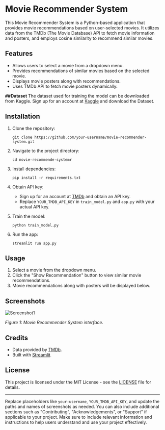 
# Movie Recommender System

This Movie Recommender System is a Python-based application that provides movie recommendations based on user-selected movies. It utilizes data from the TMDb (The Movie Database) API to fetch movie information and posters, and employs cosine similarity to recommend similar movies.

## Features

- Allows users to select a movie from a dropdown menu.
- Provides recommendations of similar movies based on the selected movie.
- Displays movie posters along with recommendations.
- Uses TMDb API to fetch movie posters dynamically.

**##Dataset**
The dataset used for training the model can be downloaded from Kaggle.
Sign up for an account at [Kaggle](https://www.kaggle.com/datasets/tmdb/tmdb-movie-metadata) and download the Dataset.

## Installation

1. Clone the repository:
   ```
   git clone https://github.com/your-username/movie-recommender-system.git
   ```

2. Navigate to the project directory:
   ```
   cd movie-recommende-systemr
   ```

3. Install dependencies:
   ```
   pip install -r requirements.txt
   ```

4. Obtain API key:
   - Sign up for an account at [TMDb](https://www.themoviedb.org/) and obtain an API key.
   - Replace `YOUR_TMDB_API_KEY` in `train_model.py` and `app.py` with your actual API key.

5. Train the model:
   ```
   python train_model.py
   ```

6. Run the app:
   ```
   streamlit run app.py
   ```

## Usage

1. Select a movie from the dropdown menu.
2. Click the "Show Recommendation" button to view similar movie recommendations.
3. Movie recommendations along with posters will be displayed below.

## Screenshots

![Screenshot1](https://github.com/harshxmishra/movie-recommender-system/assets/123086111/8ed5bbed-32b0-4577-9e72-1b2abe7761c3)

*Figure 1: Movie Recommender System interface.*

## Credits

- Data provided by [TMDb](https://www.themoviedb.org/).
- Built with [Streamlit](https://streamlit.io/).

## License

This project is licensed under the MIT License - see the [LICENSE](LICENSE) file for details.

---

Replace placeholders like `your-username`, `YOUR_TMDB_API_KEY`, and update the paths and names of screenshots as needed. You can also include additional sections such as "Contributing", "Acknowledgements", or "Support" if applicable to your project. Make sure to include relevant information and instructions to help users understand and use your project effectively.
